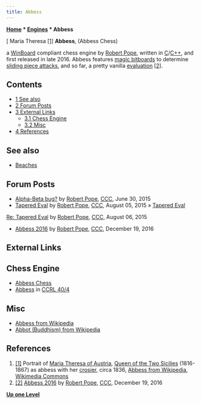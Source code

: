 ```yaml
---
title: Abbess
---
```

**[Home](Home "Home") * [Engines](Engines "Engines") * Abbess**

\[ Maria Theresa <a id="cite-note-1" href="#cite-ref-1">[1]</a>
**Abbess**, (Abbess Chess)

a [WinBoard](WinBoard "WinBoard") compliant chess engine by [Robert Pope](Robert_Pope "Robert Pope"), written in [C](C "C")/[C++](Cpp "Cpp"), and first released in late 2016.
Abbess features [magic bitboards](Magic_Bitboards "Magic Bitboards") to determine [sliding piece attacks](Sliding_Piece_Attacks "Sliding Piece Attacks"), and so far, a pretty vanilla [evaluation](Evaluation "Evaluation") <a id="cite-note-2" href="#cite-ref-2">[2]</a>.

## Contents

- [1 See also](#see-also)
- [2 Forum Posts](#forum-posts)
- [3 External Links](#external-links)
  - [3.1 Chess Engine](#chess-engine)
  - [3.2 Misc](#misc)
- [4 References](#references)

## See also

- [Beaches](Beaches "Beaches")

## Forum Posts

- [Alpha-Beta bug?](http://www.talkchess.com/forum/viewtopic.php?t=56830) by [Robert Pope](Robert_Pope "Robert Pope"), [CCC](CCC "CCC"), June 30, 2015
- [Tapered Eval](http://www.talkchess.com/forum/viewtopic.php?t=57181) by [Robert Pope](Robert_Pope "Robert Pope"), [CCC](CCC "CCC"), August 05, 2015 » [Tapered Eval](Tapered_Eval "Tapered Eval")

[Re: Tapered Eval](http://www.talkchess.com/forum/viewtopic.php?t=57181&start=8) by [Robert Pope](Robert_Pope "Robert Pope"), [CCC](CCC "CCC"), August 06, 2015

- [Abbess 2016](http://www.talkchess.com/forum/viewtopic.php?t=62528) by [Robert Pope](Robert_Pope "Robert Pope"), [CCC](CCC "CCC"), December 19, 2016

## External Links

## Chess Engine

- [Abbess Chess](https://sites.google.com/site/abbesschess/)
- [Abbess](http://www.computerchess.org.uk/ccrl/404/cgi/compare_engines.cgi?family=Abbess&print=Rating+list&print=Results+table&print=LOS+table&print=Ponder+hit+table&print=Eval+difference+table&print=Comopp+gamenum+table&print=Overlap+table&print=Score+with+common+opponents) in [CCRL 40/4](CCRL "CCRL")

## Misc

- [Abbess from Wikipedia](https://en.wikipedia.org/wiki/Abbess)
- [Abbot (Buddhism) from Wikipedia](<https://en.wikipedia.org/wiki/Abbot_(Buddhism)>)

## References

1. <a id="cite-ref-1" href="#cite-note-1">[1]</a> Portrait of [Maria Theresa of Austria](<https://en.wikipedia.org/wiki/Maria_Theresa_of_Austria_(1816%E2%80%931867)>), [Queen of the Two Sicilies](https://en.wikipedia.org/wiki/List_of_consorts_of_the_Kingdom_of_the_Two_Sicilies) (1816-1867) as abbess with her [crosier](https://en.wikipedia.org/wiki/Crosier), circa 1836, [Abbess from Wikipedia](https://en.wikipedia.org/wiki/Abbess), [Wikimedia Commons](https://en.wikipedia.org/wiki/Wikimedia_Commons)
1. <a id="cite-ref-2" href="#cite-note-2">[2]</a> [Abbess 2016](http://www.talkchess.com/forum/viewtopic.php?t=62528) by [Robert Pope](Robert_Pope "Robert Pope"), [CCC](CCC "CCC"), December 19, 2016

**[Up one Level](Engines "Engines")**

